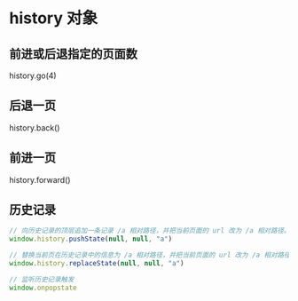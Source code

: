# history 对象


## 前进或后退指定的页面数
history.go(4)


## 后退一页
history.back()


## 前进一页
history.forward()


## 历史记录
```js
// 向历史记录的顶层追加一条记录 /a 相对路径，并把当前页面的 url 改为 /a 相对路径。
window.history.pushState(null, null, "a")

// 替换当前页在历史记录中的信息为 /a 相对路径，并把当前页面的 url 改为 /a 相对路径。
window.history.replaceState(null, null, "a")

// 监听历史记录触发
window.onpopstate
```